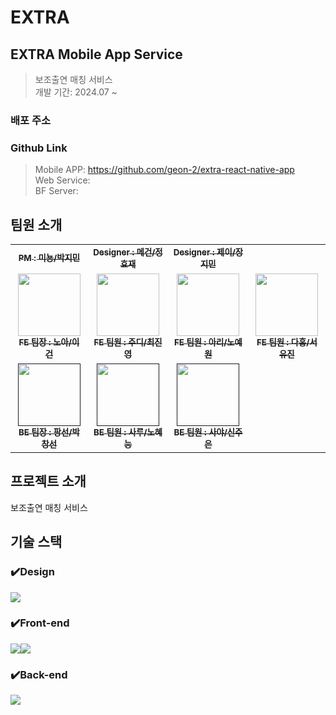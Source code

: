 # EXTRA

## EXTRA Mobile App Service

> 보조출연 매칭 서비스 <br/>
> 개발 기간: 2024.07 ~

### 배포 주소

### Github Link

> Mobile APP: https://github.com/geon-2/extra-react-native-app <br/>
> Web Service: <br/>
> BF Server: <br/>

## 팀원 소개

<table>
  <tbody>
    <tr>
        <td align="center"><a href=""><img src="width="100px;" alt=""/><br /><sub><b>PM : 미뇽/박지민</b></sub></a><br /></td>
        <td align="center"><a href=""><img src="width="100px;" alt=""/><br /><sub><b>Designer : 메건/정효재</b></sub></a><br /></td>
        <td align="center"><a href=""><img src="width="100px;" alt=""/><br /><sub><b>Designer : 제이/장지민</b></sub></a><br /></td>
    </tr>
    <tr>
      <td align="center"><a href="https://flaxen-game-fbe.notion.site/Portfolio-c9778cd22b96491799877509d70df599?pvs=4"><img src="" width="100px;" alt=""/><br /><sub><b>FE 팀장 : 노아/이건</b></sub></a><br /></td>
      <td align="center"><a href="https://lucky-eris-8a7.notion.site/Jinyeong-Choi-e8c82e6f567a46a69d35929feae3e6f3"><img src="" width="100px;" alt=""/><br /><sub><b>FE 팀원 : 주디/최진영</b></sub></a><br /></td>
      <td align="center"><a href="https://superb-toque-d66.notion.site/8acb4f541b974070bae61011c2920564"><img src="" width="100px;" alt=""/><br /><sub><b>FE 팀원 : 아리/노예원</b></sub></a><br /></td>
      <td align="center"><a href="https://youujin.notion.site/8b818f4e49d9431ea856e68fd2450238?pvs=4"><img src="" width="100px;" alt=""/><br /><sub><b>FE 팀원 : 다홍/서유진</b></sub></a><br /></td>
     <tr/>
      <td align="center"><a href=""><img src="" width="100px;" alt=""/><br /><sub><b>BE 팀장 : 팡선/박창선</b></sub></a><br /></td>
      <td align="center"><a href=""><img src="" width="100px;" alt=""/><br /><sub><b>BE 팀원 : 사루/노혜능</b></sub></a><br /></td>
      <td align="center"><a href=""><img src="" width="100px;" alt=""/><br /><sub><b>BE 팀원 : 사야/신주은</b></sub></a><br /></td>
    </tr>
  </tbody>
</table>

## 프로젝트 소개

보조출연 매칭 서비스

## 기술 스택

### ✔️Design

<img src="https://img.shields.io/badge/Figma-F24E1E?style=for-the-badge&logo=Figma&logoColor=white">

### ✔️Front-end

<img src="https://img.shields.io/badge/React-61DAFB?style=for-the-badge&logo=React&logoColor=white"><img src="https://img.shields.io/badge/Expo-000020?style=for-the-badge&logo=Expo&logoColor=white">

### ✔️Back-end

<img src="https://img.shields.io/badge/Spring-Boot-6DB33F?style=for-the-badge&logo=Spring-Boot&logoColor=white">
